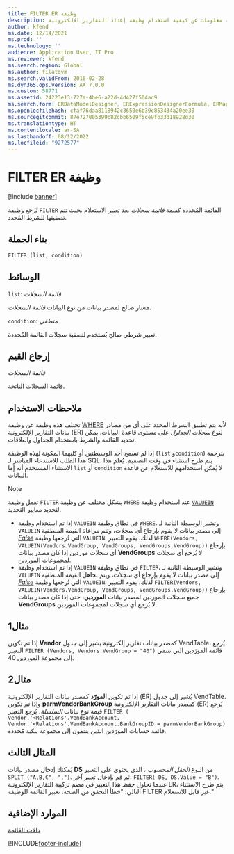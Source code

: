 ```yaml
---
title: FILTER ER وظيفة
description: توفر هذه المقالة معلومات عن كيفية استخدام وظيفة إعداد التقارير الإلكترونية FILTER‏ (ER).
author: kfend
ms.date: 12/14/2021
ms.prod: ''
ms.technology: ''
audience: Application User, IT Pro
ms.reviewer: kfend
ms.search.region: Global
ms.author: filatovm
ms.search.validFrom: 2016-02-28
ms.dyn365.ops.version: AX 7.0.0
ms.custom: 58771
ms.assetid: 24223e13-727a-4be6-a22d-4d427f504ac9
ms.search.form: ERDataModelDesigner, ERExpressionDesignerFormula, ERMappedFormatDesigner, ERModelMappingDesigner
ms.openlocfilehash: cfaf76daa8118942c3650e6b39c853434a20ee30
ms.sourcegitcommit: 87e727005399c82cbb6509f5ce9fb33d18928d30
ms.translationtype: HT
ms.contentlocale: ar-SA
ms.lasthandoff: 08/12/2022
ms.locfileid: "9272577"
---
```

# <a name="filter-er-function"></a>FILTER ER وظيفة

[!include [banner](../includes/banner.md)]

تٌرجع وظيفة `FILTER` القائمة المُحددة كقيمة *قائمة سجلات* بعد تغيير الاستعلام بحيث تتم تصفيتها للشرط المُحدد.

## <a name="syntax"></a>بناء الجملة

```vb
FILTER (list, condition)
```

## <a name="arguments"></a>الوسائط

`list`: *قائمة السجلات*

مسار صالح لمصدر بيانات من نوع البيانات *قائمة السجلات*.

`condition`: *منطقي*

تعبير شرطي صالح يُستخدم لتصفية سجلات القائمة المُحددة.

## <a name="return-values"></a>إرجاع القيم

*قائمة السجلات*

قائمة السجلات الناتجة.

## <a name="usage-notes"></a><a name="usage-notes"></a>ملاحظات الاستخدام

تختلف هذه وظيفة عن وظيفة [WHERE](er-functions-list-where.md) لأنه يتم تطبيق الشرط المحدد على أي من مصادر بيانات التقارير الإلكترونية (ER) لنوع *سجلات الجداول* على مستوى قاعدة البيانات. يمكن تحديد القائمة والشرط باستخدام الجداول والعلاقات.

إذا لم تسمح أحد الوسيطتين أو كليهما المكونة لهذه الوظيفة (`list` و`condition`) بترجمة هذا الطلب للاستدعاء المباشر لـ SQL، يتم طرح استثناء في وقت التصميم. يُعلم هذا الاستثناء المستخدم أنه إما `list` أو `condition` لا يُمكن استخدامهم للاستعلام عن قاعدة البيانات.

> [!NOTE]
> تعمل وظيفة `FILTER` بشكل مختلف عن وظيفة `WHERE` عند استخدام وظيفة [`VALUEIN`](er-functions-logical-valuein.md) لتحديد معايير التحديد.
> 
> - إذا تم استخدام وظيفة `VALUEIN` في نطاق وظيفة `WHERE`، وتشير الوسيطة الثانية لـ `VALUEIN` إلى مصدر بيانات لا يقوم بإرجاع أي سجلات، وتتم مراعاة القيمة المنطقية *[False](er-formula-supported-data-types-primitive.md#boolean)* التي تُرجعها وظيفة `VALUEIN`. لذلك، يقوم التعبير `WHERE(Vendors, VALUEIN(Vendors.VendGroup, VendGroups, VendGroups.VendGroup))` بإرجاع أي سجلات موردين إذا كان مصدر بيانات **VendGroups** لا يُرجع أي سجلات لمجموعات الموردين.
> - إذا تم استخدام وظيفة `VALUEIN` في نطاق وظيفة `FILTER`، وتشير الوسيطة الثانية لـ `VALUEIN` إلى مصدر بيانات لا يقوم بإرجاع أي سجلات، ويتم تجاهل القيمة المنطقية *[False](er-formula-supported-data-types-primitive.md#boolean)* التي تُرجعها وظيفة `VALUEIN`. لذلك، يقوم التعبير `FILTER(Vendors, VALUEIN(Vendors.VendGroup, VendGroups, VendGroups.VendGroup))` بإرجاع جميع سجلات الموردين لمصدر بيانات **الموردين**، حتى إذا كان مصدر بيانات **VendGroups** لا يُرجع أي سجلات لمجموعات الموردين.

## <a name="example-1"></a>مثال1

إذا تم تكوين **Vendor** كمصدر بيانات تقارير إلكترونية يشير إلى جدول VendTable، يُرجع التعبير `FILTER (Vendors, Vendors.VendGroup = "40")` قائمة المورّدين التي تنتمي إلى مجموعة الموردين 40.

## <a name="example-2"></a>مثال2

إذا تم تكوين **المورّد** كمصدر بيانات التقارير الإلكترونية (ER) يُشير إلى جدول VendTable، وإذا تم تكوين **parmVendorBankGroup** كمصدر بيانات التقارير الإلكترونية (ER) يُرجع قيمة نوع بيانات *السلسلة*، يُرجع التعبير `FILTER ( Vendor.'<Relations'.VendBankAccount, Vendor.'<Relations'.VendBankAccount.BankGroupID = parmVendorBankGroup)` قائمة حسابات المورّدين الذين ينتمون إلى مجموعة بنكية مُحددة.

## <a name="example-3"></a>المثال الثالث

يُمكنك إدخال مصدر بيانات **DS** من النوع *الحقل المحسوب* ، الذي يحتوي على التعبير `SPLIT ("A,B,C", ",")`. ثم قم بإدخال تعبير آخر، `FILTER( DS, DS.Value = "B")`. عندما تحاول حفظ هذا التعبير في مصم تركيبة التقارير الإلكترونية ER، يتم طرح الاستثناء التالي: "خطأ التحقق من الصحة: تعبير القائمة للوظيفة FILTER غير قابل للاستعلام."

## <a name="additional-resources"></a>الموارد الإضافية

[دالات القائمة](er-functions-category-list.md)


[!INCLUDE[footer-include](../../../includes/footer-banner.md)]
